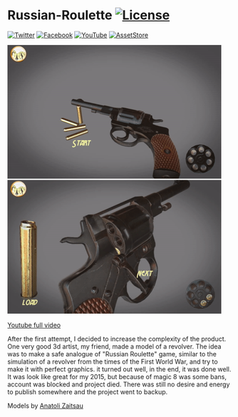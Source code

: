 # Russian-Roulette [![License](https://img.shields.io/badge/license-MIT-brightgreen.svg)](/LICENSE)

[![Twitter](https://img.shields.io/badge/follow-Twitter-9cf.svg)](https://twitter.com/suncubestudio)
[![Facebook](https://img.shields.io/badge/follow-Facebook-blue.svg)](https://www.facebook.com/suncubestudio/)
[![YouTube](https://img.shields.io/badge/follow-YouTube-red.svg)](https://www.youtube.com/channel/UC4O9GHjx0ovyVYJgMg4aFMA?view_as=subscriber)
[![AssetStore](https://img.shields.io/badge/-AssetStore-lightgrey.svg)](https://assetstore.unity.com/publishers/14506)


![](/ReadmeSource/preview1.gif)
![](/ReadmeSource/preview2.gif)

[Youtube full video](https://youtu.be/C3q9t2_YXd4)

After the first attempt, I decided to increase the complexity of the product. One very good 3d artist, my friend, made a model of a revolver. The idea was to make a safe analogue of "Russian Roulette" game, similar to the simulation of a revolver from the times of the First World War, and try to make it with perfect graphics. it turned out well, in the end, it was done well. It was look like great for my 2015, but because of magic 8 was some bans, account was blocked and project died. There was still no desire and energy to publish somewhere and the project went to backup. 

Models by [Anatoli Zaitsau](https://github.com/AnatoliZaitsau) 

